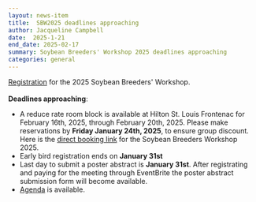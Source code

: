 ```yaml
---
layout: news-item
title:  SBW2025 deadlines approaching
author: Jacqueline Campbell
date:  2025-1-21
end_date: 2025-02-17
summary: Soybean Breeders' Workshop 2025 deadlines approaching
categories: general    
---
```


<p><a href="/community/sbw/registration.html">Registration</a> for the 2025 Soybean Breeders' Workshop. 
<br>
<br>
<b>Deadlines approaching</b>:
<ul class="uk-list">
    <li>A reduce rate room block is available at Hilton St. Louis Frontenac for February 16th, 2025, through February 20th, 2025. Please make reservations by <b>Friday January 24th, 2025</b>, to ensure group discount. Here is the <a href="https://www.hilton.com/en/attend-my-event/stlfhhf-sbw25-9dce262b-71d5-4042-8649-cae0a78103fc/" target="_blank">direct booking link</a> for the Soybean Breeders Workshop 2025.</li>
   
<li>Early bird registration ends on <b>January 31st</b></li>

<li>Last day to submit a poster abstract is <b>January 31st</b>. After registrating and paying for the meeting through EventBrite the poster abstract submission form will become available.</li>

<li><a href="https://data.soybase.org/annex/Glycine/max/meetings/soybean_breeders_workshop/SBW_2025/SBW2025_Draft_Agenda_2025_01_09.pdf" target="_blank">Agenda</a> is available.</li>
    
</ul>
</p>

